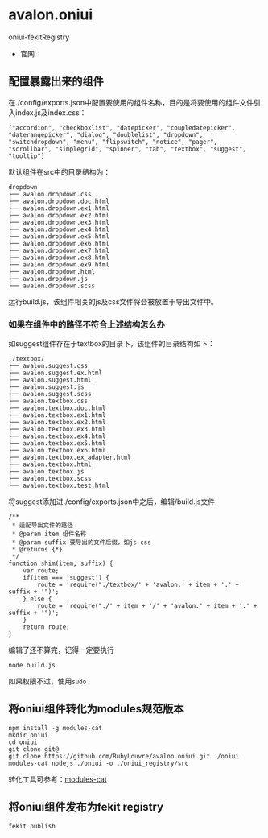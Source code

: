 
# avalon.oniui

oniui-fekitRegistry

* 官网：

## 配置暴露出来的组件

在./config/exports.json中配置要使用的组件名称，目的是将要使用的组件文件引入index.js及index.css：

```
["accordion", "checkboxlist", "datepicker", "coupledatepicker", "daterangepicker", "dialog", "doublelist", "dropdown", "switchdropdown", "menu", "flipswitch", "notice", "pager", "scrollbar", "simplegrid", "spinner", "tab", "textbox", "suggest", "tooltip"]
```

默认组件在src中的目录结构为：

```
dropdown
├── avalon.dropdown.css
├── avalon.dropdown.doc.html
├── avalon.dropdown.ex1.html
├── avalon.dropdown.ex2.html
├── avalon.dropdown.ex3.html
├── avalon.dropdown.ex4.html
├── avalon.dropdown.ex5.html
├── avalon.dropdown.ex6.html
├── avalon.dropdown.ex7.html
├── avalon.dropdown.ex8.html
├── avalon.dropdown.ex9.html
├── avalon.dropdown.html
├── avalon.dropdown.js
└── avalon.dropdown.scss
```

运行build.js，该组件相关的js及css文件将会被放置于导出文件中。

### 如果在组件中的路径不符合上述结构怎么办

如suggest组件存在于textbox的目录下，该组件的目录结构如下：

```
./textbox/
├── avalon.suggest.css
├── avalon.suggest.ex.html
├── avalon.suggest.html
├── avalon.suggest.js
├── avalon.suggest.scss
├── avalon.textbox.css
├── avalon.textbox.doc.html
├── avalon.textbox.ex1.html
├── avalon.textbox.ex2.html
├── avalon.textbox.ex3.html
├── avalon.textbox.ex4.html
├── avalon.textbox.ex5.html
├── avalon.textbox.ex6.html
├── avalon.textbox.ex_adapter.html
├── avalon.textbox.html
├── avalon.textbox.js
├── avalon.textbox.scss
└── avalon.textbox.test.html
```

将suggest添加进./config/exports.json中之后，编辑/build.js文件

```
/**
 * 适配导出文件的路径
 * @param item 组件名称
 * @param suffix 要导出的文件后缀，如js css
 * @returns {*}
 */
function shim(item, suffix) {
    var route;
    if(item === 'suggest') {
        route = 'require("./textbox/' + 'avalon.' + item + '.' + suffix + '")';
    } else {
        route = 'require("./' + item + '/' + 'avalon.' + item + '.' + suffix + '")';
    }
    return route;
}
```

编辑了还不算完，记得一定要执行

```
node build.js
```

如果权限不过，使用```sudo```

## 将oniui组件转化为modules规范版本

```
npm install -g modules-cat
mkdir oniui
cd oniui
git clone git@
git clone https://github.com/RubyLouvre/avalon.oniui.git ./oniui
modules-cat nodejs ./oniui -o ./oniui_registry/src
```

转化工具可参考：[modules-cat](https://github.com/ilife5/cat)

## 将oniui组件发布为fekit registry

```
fekit publish
```







